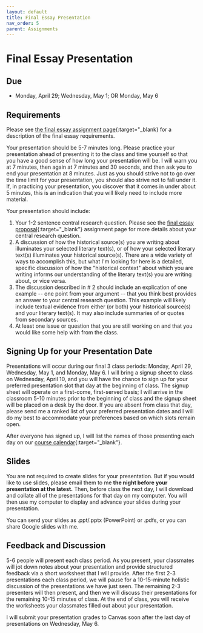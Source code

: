 ```yaml
---
layout: default
title: Final Essay Presentation
nav_order: 5
parent: Assignments
---
```

# Final Essay Presentation
## Due
- Monday, April 29; Wednesday, May 1; OR Monday, May 6

## Requirements
Please see [the final essay assignment page](https://lindsaythomas.net/engl3630s24/assignments/final-essay.html){:target="_blank} for a description of the final essay requirements.

Your presentation should be 5-7 minutes long. Please practice your presentation ahead of presenting it to the class and time yourself so that you have a good sense of how long your presentation will be. I will warn you at 7 minutes, then again at 7 minutes and 30 seconds, and then ask you to end your presentation at 8 minutes. Just as you should strive not to go over the time limit for your presentation, you should also strive not to fall under it. If, in practicing your presentation, you discover that it comes in under about 5 minutes, this is an indication that you will likely need to include more material.

Your presentation should include:
1. Your 1-2 sentence central research question. Please see the [final essay proposal](https://lindsaythomas.net/engl3630s24/assignments/final-essay-proposal.html){:target="_blank"} assignment page for more details about your central research question.
2. A discussion of how the historical source(s) you are writing about illuminates your selected literary text(s), or of how your selected literary text(s) illuminates your historical source(s). There are a wide variety of ways to accomplish this, but what I'm looking for here is a detailed, specific discussion of how the "historical context" about which you are writing informs our understanding of the literary text(s) you are writing about, or vice versa.
3. The discussion described in \# 2 should include an explication of one example -- one point from your argument -- that you think best provides an answer to your central research question. This example will likely include textual evidence from either (or both) your historical source(s) and your literary text(s). It may also include summaries of or quotes from secondary sources.
4. At least one issue or question that you are still working on and that you would like some help with from the class.

## Signing Up for your Presentation Date
Presentations will occur during our final 3 class periods: Monday, April 29, Wednesday, May 1, and Monday, May 6. I will bring a signup sheet to class on Wednesday, April 10, and you will have the chance to sign up for your preferred presentation slot that day at the beginning of class. The signup sheet will operate on a first-come, first-served basis; I will arrive in the classroom 5-10 minutes prior to the beginning of class and the signup sheet will be placed on a desk by the door. If you are absent from class that day, please send me a ranked list of your preferred presentation dates and I will do my best to accommodate your preferences based on which slots remain open.

After everyone has signed up, I will list the names of those presenting each day on our [course calendar](https://lindsaythomas.net/engl3630s24/course-calendar.html){:target="_blank"}.

## Slides
You are not required to create slides for your presentation. But if you would like to use slides, please email them to me **the night before your presentation at the latest.** Then, before class the next day, I will download and collate all of the presentations for that day on my computer. You will then use my computer to display and advance your slides during your presentation.

You can send your slides as .ppt/.pptx (PowerPoint) or .pdfs, or you can share Google slides with me.

## Feedback and Discussion
5-6 people will present each class period. As you present, your classmates will jot down notes about your presentation and provide structured feedback via a short worksheet that I will provide. After the first 2-3 presentations each class period, we will pause for a 10-15-minute holistic discussion of the presentations we have just seen. The remaining 2-3 presenters will then present, and then we will discuss their presentations for the remaining 10-15 minutes of class. At the end of class, you will receive the worksheets your classmates filled out about your presentation.

I will submit your presentation grades to Canvas soon after the last day of presentations on Wednesday, May 6.
